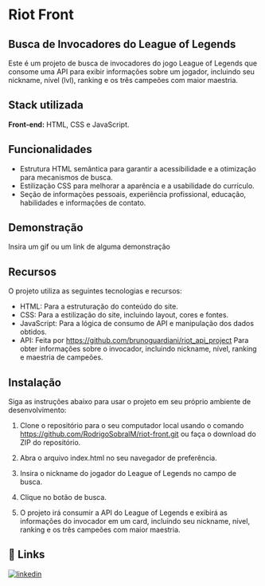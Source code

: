 # Riot Front

## Busca de Invocadores do League of Legends

Este é um projeto de busca de invocadores do jogo League of Legends que consome uma API para exibir informações sobre um jogador, incluindo seu nickname, nível (lvl), ranking e os três campeões com maior maestria.

## Stack utilizada

**Front-end:** HTML, CSS e JavaScript.




## Funcionalidades

- Estrutura HTML semântica para garantir a acessibilidade e a    otimização para mecanismos de busca.
- Estilização CSS para melhorar a aparência e a usabilidade do currículo.
- Seção de informações pessoais, experiência profissional, educação, habilidades e informações de contato.

## Demonstração

Insira um gif ou um link de alguma demonstração


## Recursos

O projeto utiliza as seguintes tecnologias e recursos:

- HTML: Para a estruturação do conteúdo do site.
- CSS: Para a estilização do site, incluindo layout, cores e fontes.
- JavaScript: Para a lógica de consumo de API e manipulação dos dados obtidos.
- API: Feita por https://github.com/brunoguardiani/riot_api_project Para obter informações sobre o invocador, incluindo nickname, nível, ranking e maestria de campeões.
## Instalação

Siga as instruções abaixo para usar o projeto em seu próprio ambiente de desenvolvimento:

1. Clone o repositório para o seu computador local usando o comando https://github.com/RodrigoSobralM/riot-front.git ou faça o download do ZIP do repositório.

2. Abra o arquivo index.html no seu navegador de preferência.

3. Insira o nickname do jogador do League of Legends no campo de busca.

4. Clique no botão de busca.

5. O projeto irá consumir a API do League of Legends e exibirá as informações do invocador em um card, incluindo seu nickname, nível, ranking e os três campeões com maior maestria.
    
## 🔗 Links
[![linkedin](https://img.shields.io/badge/linkedin-0A66C2?style=for-the-badge&logo=linkedin&logoColor=white)](https://www.linkedin.com/in/rodrigo-moreira-294b17192/)
